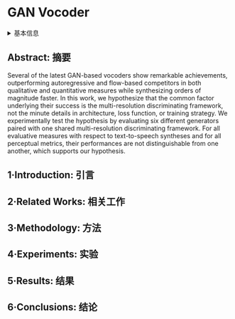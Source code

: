 # GAN Vocoder

<details>
<summary>基本信息</summary>

- 标题: "GAN Vocoder: Multi-Resolution Discriminator Is All You Need"
- 作者:
  - 01 Jaeseong You,
  - 02 Dalhyun Kim,
  - 03 Gyuhyeon Nam,
  - 04 Geumbyeol Hwang,
  - 05 Gyeongsu Chae
- 链接:
  - [ArXiv](https://arxiv.org/abs/2103.05236)
  - [Publication](https://doi.org/10.21437/Interspeech.2021-41)
  - [Github]
  - [Demo](https://deepbrainai-research.github.io/gan-vocoder/)
- 文件:
  - [ArXiv](_PDF/2103.05236v2__GAN_Vocoder__Multi-Resolution_Discriminator_Is_All_You_Need.pdf)
  - [Publication](_PDF/2103.05236p0__GAN_Vocoder__InterSpeech2021.pdf)

</details>

## Abstract: 摘要

Several of the latest GAN-based vocoders show remarkable achievements, outperforming autoregressive and flow-based competitors in both qualitative and quantitative measures while synthesizing orders of magnitude faster.
In this work, we hypothesize that the common factor underlying their success is the multi-resolution discriminating framework, not the minute details in architecture, loss function, or training strategy.
We experimentally test the hypothesis by evaluating six different generators paired with one shared multi-resolution discriminating framework.
For all evaluative measures with respect to text-to-speech syntheses and for all perceptual metrics, their performances are not distinguishable from one another, which supports our hypothesis.

## 1·Introduction: 引言

## 2·Related Works: 相关工作

## 3·Methodology: 方法

## 4·Experiments: 实验

## 5·Results: 结果

## 6·Conclusions: 结论